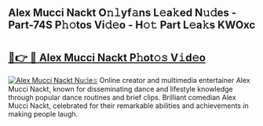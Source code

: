 ## Alex Mucci Nackt O𝚗𝚕yf𝚊ns L𝚎a𝚔ed N𝚞𝚍es - Part-74S P𝚑𝚘tos Vi𝚍𝚎o - H𝚘𝚝 Part L𝚎a𝚔s KWOxc

# <h2><a href="http://kf8w3bg.oniu.top/?m=Alex+Mucci+Nackt">🔗👉 🔴 Alex Mucci Nackt P𝚑ot𝚘𝚜 V𝚒d𝚎o</a></h2>

[![Alex Mucci Nackt Nu𝚍e𝚜](https://i.imgur.com/0qMVB7G.gif)](http://kf8w3bg.oniu.top/?m=Alex+Mucci+Nackt)
Online creator and multimedia entertainer Alex Mucci Nackt, known for disseminating dance and lifestyle knowledge through popular dance routines and brief clips. Brilliant comedian Alex Mucci Nackt, celebrated for their remarkable abilities and achievements in making people laugh.  
